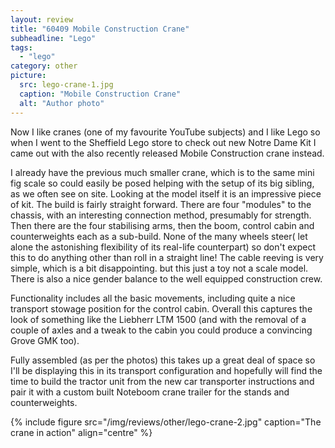 ```yaml
---
layout: review
title: "60409 Mobile Construction Crane"
subheadline: "Lego"
tags:
  - "lego"
category: other
picture:
  src: lego-crane-1.jpg
  caption: "Mobile Construction Crane"
  alt: "Author photo"
---
```

Now I like cranes (one of my favourite YouTube subjects) and I like Lego so when I went to the Sheffield Lego store to check 
out new Notre Dame Kit I came out with the also recently released Mobile Construction crane instead.

I already have the previous much smaller crane, which is to the same mini fig scale so could easily be posed helping with 
the setup of its big sibling, as we often see on site. Looking at the model itself it is an impressive piece of kit. 
The build is fairly straight forward. There are four "modules" to the chassis, with an
interesting connection method, presumably for strength. Then there are the four stabilising arms, then the boom, 
control cabin and counterweights each as a sub-build.
None of the many wheels steer( let alone the astonishing flexibility of its real-life counterpart) 
so don't expect this to do anything other than roll in a straight line!
The cable reeving is very simple, which is a bit disappointing. but this just a toy not a scale model. 
There is also a nice gender balance to the well equipped construction crew.

Functionality includes all the basic movements, including quite a nice transport stowage position for the control cabin.
Overall this captures the look of something like the Liebherr LTM 1500 (and with the removal of a couple of 
axles and a tweak to the cabin you could produce a convincing Grove GMK too).

Fully assembled (as per the photos) this takes up a great deal of space so I'll be displaying this in its
transport configuration and hopefully will find the time to build the tractor unit from the new car transporter
instructions and pair it with a custom built Noteboom crane trailer for the stands and counterweights.

{% include figure src="/img/reviews/other/lego-crane-2.jpg" caption="The crane in action" align="centre" %}
